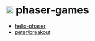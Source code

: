 # <img src="https://athega.se/assets/img/icon.png" alt="athega logo" width="20"> phaser-games

* [hello-phaser](hello-phaser.html)
* [peter/breakout](/peter/breakout/)

